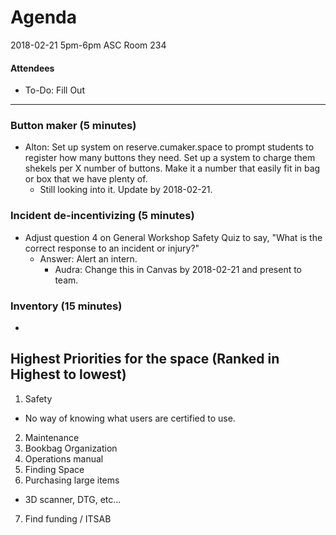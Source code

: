 # Agenda
2018-02-21
5pm-6pm
ASC Room 234

#### Attendees
- To-Do: Fill Out



-----
### Button maker (5 minutes)
- Alton: Set up system on reserve.cumaker.space to prompt students to register how many buttons they need. Set up a system to charge them shekels per X number of buttons. Make it a number that easily fit in bag or box that we have plenty of.
  - Still looking into it. Update by 2018-02-21.

### Incident de-incentivizing (5 minutes)
- Adjust question 4 on General Workshop Safety Quiz to say, "What is the correct response to an incident or injury?"
  - Answer: Alert an intern.
    - Audra: Change this in Canvas by 2018-02-21 and present to team.

### Inventory (15 minutes)
- 

## Highest Priorities for the space (Ranked in Highest to lowest)
1. Safety
  - No way of knowing what users are certified to use.
2. Maintenance
3. Bookbag Organization
4. Operations manual
5. Finding Space
6. Purchasing large items
  - 3D scanner, DTG, etc...
7. Find funding / ITSAB
